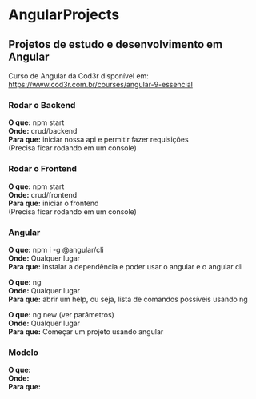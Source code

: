 # AngularProjects
## Projetos de estudo e desenvolvimento em Angular
Curso de Angular da Cod3r disponível em: https://www.cod3r.com.br/courses/angular-9-essencial

### Rodar o Backend
<strong>O que:</strong> npm start </br>
<strong>Onde:</strong> crud/backend </br>
<strong>Para que:</strong> iniciar nossa api e permitir fazer requisições </br>
(Precisa ficar rodando em um console) </br>

### Rodar o Frontend
<strong>O que:</strong> npm start </br>
<strong>Onde:</strong> crud/frontend </br>
<strong>Para que:</strong> iniciar o frontend </br>
(Precisa ficar rodando em um console) </br>

### Angular
<strong>O que:</strong> npm i -g @angular/cli </br>
<strong>Onde:</strong> Qualquer lugar </br>
<strong>Para que:</strong> instalar a dependência e poder usar o angular e o angular cli </br>

<strong>O que:</strong> ng </br>
<strong>Onde:</strong> Qualquer lugar </br>
<strong>Para que:</strong> abrir um help, ou seja, lista de comandos possíveis usando ng </br>

<strong>O que:</strong> ng new (ver parâmetros) </br>
<strong>Onde:</strong> Qualquer lugar </br>
<strong>Para que:</strong> Começar um projeto usando angular </br>

### Modelo
<strong>O que:</strong></br>
<strong>Onde:</strong></br>
<strong>Para que:</strong></br>